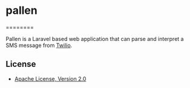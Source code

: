 # pallen
========

Pallen is a Laravel based web application that can parse and interpret a SMS message from [Twilio](https://www.twilio.com/).

License
-------

* [Apache License, Version 2.0](https://www.apache.org/licenses/LICENSE-2.0)
